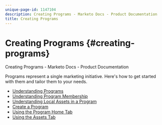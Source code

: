 ```yaml
---
unique-page-id: 1147104
description: Creating Programs - Marketo Docs - Product Documentation
title: Creating Programs
---
```


# Creating Programs {#creating-programs}

Creating Programs - Marketo Docs - Product Documentation

Programs represent a single marketing initiative. Here's how to get started with them and tailor them to your needs.

* [Understanding Programs](creating-programs/understanding-programs.md)
* [Understanding Program Membership](creating-programs/understanding-program-membership.md)
* [Understanding Local Assets in a Program](creating-programs/understanding-local-assets-in-a-program.md)
* [Create a Program](creating-programs/create-a-program.md)
* [Using the Program Home Tab](creating-programs/using-the-program-home-tab.md)
* [Using the Assets Tab](creating-programs/using-the-assets-tab.md)

